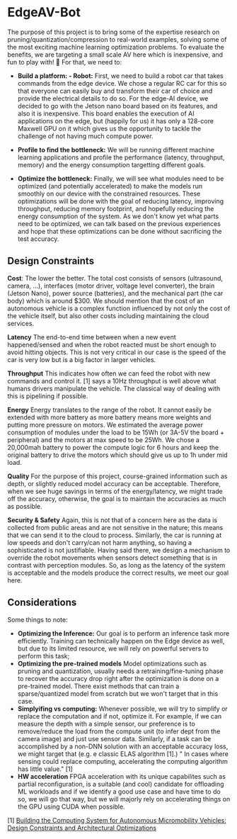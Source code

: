 # EdgeAV-Bot

The purpose of this project is to bring some of the expertise research on pruning/quantization/compression to real-world examples, solving some of the most exciting machine learning optimization problems.
To evaluate the benefits, we are targeting a small scale AV here which is inexpensive, and fun to play with! 🚗
For that, we need to:

- **Build a platform: - Robot:**
First, we need to build a robot car that takes commands from the edge device. We chose a regular RC car for this so that everyone can easily buy and transform their car of choice and provide the electrical details to do so. For the edge-AI device, we decided to go with the Jetson nano board based on its features, and also it is inexpensive. This board enables the execution of AI applications on the edge, but (happily for us) it has only a 128-core Maxwell GPU on it which gives us the opportunity to tackle the challenge of not having much compute power.

- **Profile to find the bottleneck:**
We will be running different machine learning applications and profile the performance (latency, throughput, memory) and the energy consumption targetting different goals.

- **Optimize the bottleneck:**
Finally, we will see what modules need to be optimized (and potentially accelerated) to make the models run smoothly on our device with the constrained resources.
These optimizations will be done with the goal of reducing latency, improving throughput, reducing memory footprint, and hopefully reducing the energy consumption of the system. As we don't know yet what parts need to be optimized, we can talk based on the previous experiences and hope that these optimizations can be done without sacrificing the test accuracy.

## Design Constraints

**Cost**: The lower the better. The total cost consists of sensors (ultrasound, camera, ...), interfaces (motor driver, voltage level converter), the brain (Jetson Nano), power source (batteries), and the mechanical part (the car body) which is around $300.
We should mention that the cost of an autonomous vehicle is a complex function influenced by not only the cost of the vehicle itself, but also other costs including maintaining the cloud services.


**Latency** The end-to-end time between when a new event happened/sensed and when the robot reacted must be short enough to avoid hitting objects. This is not very critical in our case is the speed of the car is very low but is a big factor in larger vehicles.

**Throughput** This indicates how often we can feed the robot with new commands and control it. [1] says a 10Hz throughput is well above what humans drivers manipulate the vehicle. The classical way of dealing with this is pipelining if possible.

**Energy** Energy translates to the range of the robot. It cannot easily be extended with more battery as more battery means more weights and putting more pressure on motors. We estimated the average power consumption of modules under the load to be 15Wh (or 3A-5V the board + peripheral) and the motors at max speed to be 25Wh. We chose a 20,000mah battery to power the compute logic for 6 hours and keep the original battery to drive the motors which should give us up to 1h under mid load.

**Quality** For the purpose of this project, course-grained information such as depth, or slightly reduced model accuracy can be acceptable. Therefore, when we see huge savings in terms of the energy/latency, we might trade off the accuracy, otherwise, the goal is to maintain the accuracies as much as possible.

**Security & Safety** Again, this is not that of a concern here as the data is collected from public areas and are not sensitive in the nature; this means that we can send it to the cloud to process. 
Similarly, the car is running at low speeds and don't carry/can not harm anything, so having a sophisticated is not justifiable.
Having said there, we design a mechanism to override the robot movements when sensors detect something that is in contrast with perception modules. So, as long as the latency of the system is acceptable and the models produce the correct results, we meet our goal here.
 

## Considerations

Some things to note:
- **Optimizing the Inference:** Our goal is to perform an inference task more efficiently. Training can technically happen on the Edge device as well, but due to its limited resource, we will rely on powerful servers to perform this task;
- **Optimizing the pre-trained models** Model optimizations such as pruning and quantization, usually needs a retraining/fine-tuning phase to recover the accuracy drop right after the optimization is done on a pre-trained model. There exist methods that can train a sparse/quantized model from scratch but we won't target that in this case.
- **Simplyifing vs computing:** Whenever possible, we will try to simplify or replace the computation and if not, optimize it. For example, if we can measure the depth with a simple sensor, our preference is to remove/reduce the load from the compute unit (to infer dept from the camera image) and just use sensor data. Similarly, if a task can be accomplished by a non-DNN solution with an acceptable accuracy loss, we might target that (e.g. e classic ELAS algorithm [1].) " In cases where sensing could replace computing, accelerating the computing algorithm has little value." [1]
- **HW acceleration** FPGA acceleration with its unique capabilites such as partial reconfiguration, is a suitable (and cool) candidate for offloading ML workloads and if we identify a good use case and have time to do so, we will go that way, but we will majorly rely on accelerating things on the GPU using CUDA when possible.

[1] [Building the Computing System for Autonomous Micromobility Vehicles: Design Constraints and Architectural Optimizations](https://www.microarch.org/micro53/papers/738300b067.pdf)
